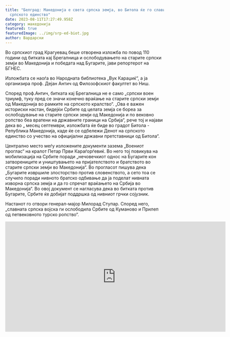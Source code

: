 ```yaml
---
title: "Белград: Македонија е света српска земја, во Битола ќе го славиме
  српското единство"
date: 2023-08-11T17:27:49.958Z
category: македонија
featured: true
featuredImage: ../img/srp-ed-biot.jpg
author: Вардарски
---
```

Во српскиот град Крагуевац беше отворена изложба по повод 110 години од битката кај Брегалница и ослободувањето на старите српски земји во Македонија и победата над Бугарите, јави репортерот на БГНЕС.

Изложбата се наоѓа во Народната библиотека „Вук Караџиќ“, а ја организира проф. Дејан Антич од Филозофскиот факултет во Ниш.

Според проф.Антич, битката кај Брегалница не е само „српски воен триумф, туку пред се значи конечно враќање на старите српски земји од Македонија во рамките на српското кралство“. „Ова е важен историски настан, бидејќи Србите од целата земја се бореа за ослободување на старите српски земји од Македонија и по вековно ропство беа вратени на државните граници на Србија“, рече тој и најави дека во „ месец септември, изложбата ќе биде во градот Битола - Република Македонија, каде ќе се одбележи Денот на српското единство со учество на официјални државни претставници од Битола“.

Централно место меѓу изложените документи зазема „Воениот проглас“ на кралот Петар Први Караѓорѓевиќ. Во него тој повикува на мобилизација на Србите поради „нечовечкиот однос на Бугарите кон затворениците и уништувањето на пријателството и братството во старите српски земји во Македонија“. Во прогласот пишува дека „Бугарите извршиле злосторство против словенството, а сето тоа се случило поради нивното братско одбивање да ја поделат нивната изворна српска земја и да го спречат враќањето на Србија во Македонија“. Во овој документ се нагласува дека во битката против Бугарите, Србите ќе добијат поддршка од нивниот грчки сојузник.

Настанот го отвори генерал-мајор Милорад Ступар. Според него, „славната српска војска ги ослободила Србите од Куманово и Прилеп од петвековното турско ропство“.

<iframe width="700" height="350" src="https://www.youtube.com/embed/iYEUf1fXosQ" title="Белград: Македония е изконна сръбска земя, в Битоля ще честваме сръбското единство" frameborder="0" allow="accelerometer; autoplay; clipboard-write; encrypted-media; gyroscope; picture-in-picture; web-share" allowfullscreen></iframe>